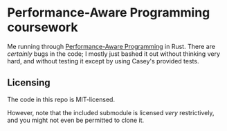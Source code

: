 # Performance-Aware Programming coursework

Me running through [Performance-Aware Programming](https://www.computerenhance.com) in Rust.
There are *certainly* bugs in the code; I mostly just bashed it out without thinking very hard, and without testing it except by using Casey's provided tests.

## Licensing

The code in this repo is MIT-licensed.

However, note that the included submodule is licensed *very* restrictively, and you might not even be permitted to clone it.
